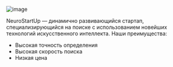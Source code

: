 ![image](https://github.com/Lavanda4ka/-NeuroStartUp/assets/166846634/ea5025ec-4a96-4ded-931a-788879e1adcc)

NeuroStartUp — динамично развивающийся стартап, специализирующийся на поиске с использованием новейших технологий искусственного интеллекта. Наши преимущества:
- Высокая точность определения
- Высокая скорость поиска
- Низкая цена

